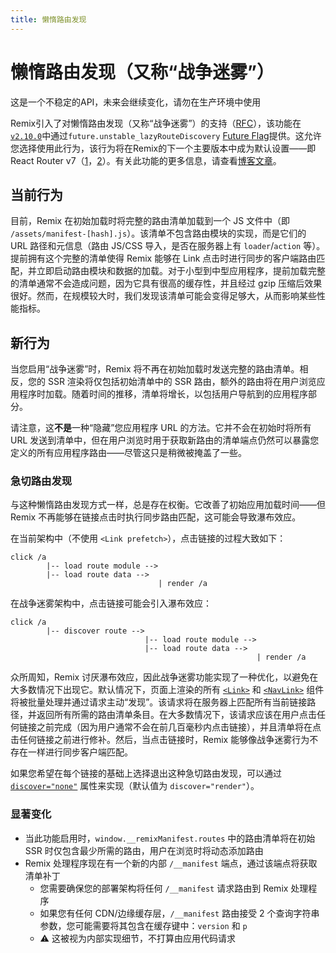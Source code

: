 ```yaml
---
title: 懒惰路由发现
---
```


# 懒惰路由发现（又称“战争迷雾”）

<docs-warning>这是一个不稳定的API，未来会继续变化，请勿在生产环境中使用</docs-warning>

Remix引入了对懒惰路由发现（又称“战争迷雾”）的支持（[RFC][rfc]），该功能在[`v2.10.0`][2.10.0]中通过`future.unstable_lazyRouteDiscovery` [Future Flag][future-flags]提供。这允许您选择使用此行为，该行为将在Remix的下一个主要版本中成为默认设置——即React Router v7（[1][rr-v7]，[2][rr-v7-2]）。有关此功能的更多信息，请查看[博客文章][blog-post]。

## 当前行为

目前，Remix 在初始加载时将完整的路由清单加载到一个 JS 文件中（即 `/assets/manifest-[hash].js`）。该清单不包含路由模块的实现，而是它们的 URL 路径和元信息（路由 JS/CSS 导入，是否在服务器上有 `loader`/`action` 等）。提前拥有这个完整的清单使得 Remix 能够在 Link 点击时进行同步的客户端路由匹配，并立即启动路由模块和数据的加载。对于小型到中型应用程序，提前加载完整的清单通常不会造成问题，因为它具有很高的缓存性，并且经过 gzip 压缩后效果很好。然而，在规模较大时，我们发现该清单可能会变得足够大，从而影响某些性能指标。

## 新行为

当您启用“战争迷雾”时，Remix 将不再在初始加载时发送完整的路由清单。相反，您的 SSR 渲染将仅包括初始清单中的 SSR 路由，额外的路由将在用户浏览应用程序时加载。随着时间的推移，清单将增长，以包括用户导航到的应用程序部分。

请注意，这**不是**一种“隐藏”您应用程序 URL 的方法。它并不会在初始时将所有 URL 发送到清单中，但在用户浏览时用于获取新路由的清单端点仍然可以暴露您定义的所有应用程序路由——尽管这只是稍微被掩盖了一些。

### 急切路由发现

与这种懒惰路由发现方式一样，总是存在权衡。它改善了初始应用加载时间——但 Remix 不再能够在链接点击时执行同步路由匹配，这可能会导致瀑布效应。

在当前架构中（不使用 `<Link prefetch>`），点击链接的过程大致如下：

```
click /a
        |-- load route module -->
        |-- load route data -->
                                 | render /a
```

在战争迷雾架构中，点击链接可能会引入瀑布效应：

```
click /a
        |-- discover route -->
                              |-- load route module -->
                              |-- load route data -->
                                                       | render /a
```

众所周知，Remix 讨厌瀑布效应，因此战争迷雾功能实现了一种优化，以避免在大多数情况下出现它。默认情况下，页面上渲染的所有 [`<Link>`][link] 和 [`<NavLink>`][navlink] 组件将被批量处理并通过请求主动“发现”。该请求将在服务器上匹配所有当前链接路径，并返回所有所需的路由清单条目。在大多数情况下，该请求应该在用户点击任何链接之前完成（因为用户通常不会在前几百毫秒内点击链接），并且清单将在点击任何链接之前进行修补。然后，当点击链接时，Remix 能够像战争迷雾行为不存在一样进行同步客户端匹配。

如果您希望在每个链接的基础上选择退出这种急切路由发现，可以通过 [`discover="none"`][link-discover] 属性来实现（默认值为 `discover="render"`）。

### 显著变化

- 当此功能启用时，`window.__remixManifest.routes` 中的路由清单将在初始 SSR 时仅包含最少所需的路由，用户在浏览时将动态添加路由
- Remix 处理程序现在有一个新的内部 `/__manifest` 端点，通过该端点将获取清单补丁
  - 您需要确保您的部署架构将任何 `/__manifest` 请求路由到 Remix 处理程序
  - 如果您有任何 CDN/边缘缓存层，`/__manifest` 路由接受 2 个查询字符串参数，您可能需要将其包含在缓存键中：`version` 和 `p`
  - ⚠️ 这被视为内部实现细节，不打算由应用代码请求

[rfc]: https://github.com/remix-run/react-router/discussions/11113
[future-flags]: ../guides/api-development-strategy
[2.10.0]: https://github.com/remix-run/remix/blob/main/CHANGELOG.md#v2100
[link]: ../components/link
[navlink]: ../components/nav-link
[link-discover]: ../components/link#discover
[rr-v7]: https://remix.run/blog/merging-remix-and-react-router
[rr-v7-2]: https://remix.run/blog/incremental-path-to-react-19
[blog-post]: https://remix.run/blog/fog-of-war